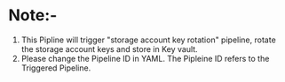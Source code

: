 # Note:-
1. This Pipline will trigger "storage account key rotation" pipeline, rotate the storage account keys and store in Key vault.
2. Please change the Pipeline ID in YAML. The Pipleine ID refers to the Triggered Pipeline.
